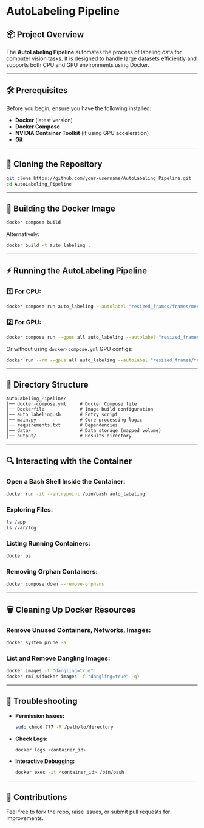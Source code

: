 # AutoLabeling Pipeline

## 📦 Project Overview
The **AutoLabeling Pipeline** automates the process of labeling data for computer vision tasks. It is designed to handle large datasets efficiently and supports both CPU and GPU environments using Docker.

---

## 🛠️ Prerequisites
Before you begin, ensure you have the following installed:

- **Docker** (latest version)
- **Docker Compose**
- **NVIDIA Container Toolkit** (if using GPU acceleration)
- **Git**

---

## 🚀 Cloning the Repository
```bash
git clone https://github.com/your-username/AutoLabeling_Pipeline.git
cd AutoLabeling_Pipeline
```

---

## 🐳 Building the Docker Image
```bash
docker compose build
```

Alternatively:
```bash
docker build -t auto_labeling .
```

---

## ⚡ Running the AutoLabeling Pipeline

### 1️⃣ **For CPU:**
```bash
docker compose run auto_labeling --autolabel "resized_frames/frames/merged_frames" "result"
```

### 2️⃣ **For GPU:**
```bash
docker compose run --gpus all auto_labeling --autolabel "resized_frames/frames/merged_frames" "result"
```
Or without using `docker-compose.yml` GPU configs:
```bash
docker run --rm --gpus all auto_labeling --autolabel "resized_frames/frames/merged_frames" "result"
```

---

## 📂 Directory Structure
```
AutoLabeling_Pipeline/
│── docker-compose.yml     # Docker Compose file
│── Dockerfile             # Image build configuration
│── auto_labeling.sh       # Entry script
│── main.py                # Core processing logic
│── requirements.txt       # Dependencies
│── data/                  # Data storage (mapped volume)
│── output/                # Results directory
```

---

## 🔍 Interacting with the Container

### Open a Bash Shell Inside the Container:
```bash
docker run -it --entrypoint /bin/bash auto_labeling
```

### Exploring Files:
```bash
ls /app
ls /var/log
```

### Listing Running Containers:
```bash
docker ps
```

### Removing Orphan Containers:
```bash
docker compose down --remove-orphans
```

---

## 🗑️ Cleaning Up Docker Resources

### Remove Unused Containers, Networks, Images:
```bash
docker system prune -a
```

### List and Remove Dangling Images:
```bash
docker images -f "dangling=true"
docker rmi $(docker images -f "dangling=true" -q)
```

---

## 🚩 Troubleshooting
- **Permission Issues:**
  ```bash
  sudo chmod 777 -R /path/to/directory
  ```
- **Check Logs:**
  ```bash
  docker logs <container_id>
  ```
- **Interactive Debugging:**
  ```bash
  docker exec -it <container_id> /bin/bash
  ```

---

## 🙌 Contributions
Feel free to fork the repo, raise issues, or submit pull requests for improvements.

